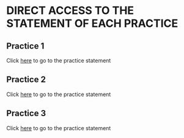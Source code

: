 # DIRECT ACCESS TO THE STATEMENT OF EACH PRACTICE

## Practice 1

Click [here](Practice1/gii_srsi_p1_usuarios_2324.pdf) to go to the practice statement

## Practice 2

Click [here](Practice2/gii_srsi_p2_2324.pdf) to go to the practice statement

## Practice 3

Click [here](Practice3/gii_srsi_p3_2324.pdf) to go to the practice statement
